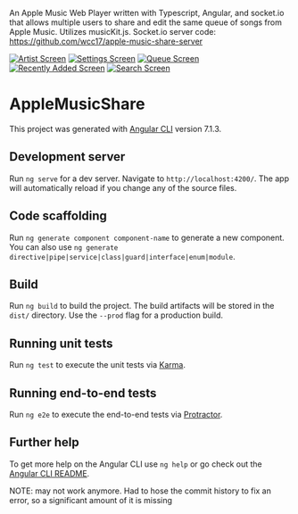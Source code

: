 An Apple Music Web Player written with Typescript, Angular, and socket.io that allows multiple users to share and edit the same queue of songs from Apple Music. Utilizes musicKit.js. Socket.io server code: https://github.com/wcc17/apple-music-share-server

<a href="https://imgur.com/iWXpT0t"><img src="https://imgur.com/iWXpT0t.png" title="Artist Screen" /></a>
<a href="https://imgur.com/0AAupnO"><img src="https://imgur.com/0AAupnO.png" title="Settings Screen" /></a>
<a href="https://imgur.com/eRXBUBO"><img src="https://imgur.com/eRXBUBO.png" title="Queue Screen" /></a>
<a href="https://imgur.com/OnrX9gD"><img src="https://imgur.com/OnrX9gD.png" title="Recently Added Screen" /></a>
<a href="https://imgur.com/OadcrCT"><img src="https://imgur.com/OadcrCT.png" title="Search Screen" /></a>


# AppleMusicShare

This project was generated with [Angular CLI](https://github.com/angular/angular-cli) version 7.1.3.

## Development server

Run `ng serve` for a dev server. Navigate to `http://localhost:4200/`. The app will automatically reload if you change any of the source files.

## Code scaffolding

Run `ng generate component component-name` to generate a new component. You can also use `ng generate directive|pipe|service|class|guard|interface|enum|module`.

## Build

Run `ng build` to build the project. The build artifacts will be stored in the `dist/` directory. Use the `--prod` flag for a production build.

## Running unit tests

Run `ng test` to execute the unit tests via [Karma](https://karma-runner.github.io).

## Running end-to-end tests

Run `ng e2e` to execute the end-to-end tests via [Protractor](http://www.protractortest.org/).

## Further help

To get more help on the Angular CLI use `ng help` or go check out the [Angular CLI README](https://github.com/angular/angular-cli/blob/master/README.md).



NOTE: may not work anymore. Had to hose the commit history to fix an error, so a significant amount of it is missing
